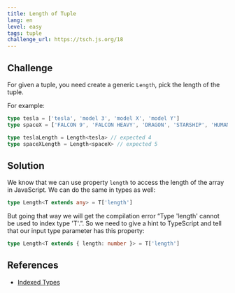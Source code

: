 ```yaml
---
title: Length of Tuple
lang: en
level: easy
tags: tuple
challenge_url: https://tsch.js.org/18
---
```


## Challenge

For given a tuple, you need create a generic `Length`, pick the length of the tuple.

For example:

```ts
type tesla = ['tesla', 'model 3', 'model X', 'model Y']
type spaceX = ['FALCON 9', 'FALCON HEAVY', 'DRAGON', 'STARSHIP', 'HUMAN SPACEFLIGHT']

type teslaLength = Length<tesla> // expected 4
type spaceXLength = Length<spaceX> // expected 5
```

## Solution

We know that we can use property `length` to access the length of the array in JavaScript.
We can do the same in types as well:

```ts
type Length<T extends any> = T['length']
```

But going that way we will get the compilation error “Type 'length' cannot be used to index type 'T'.”.
So we need to give a hint to TypeScript and tell that our input type parameter has this property:

```ts
type Length<T extends { length: number }> = T['length']
```

## References

- [Indexed Types](https://www.typescriptlang.org/docs/handbook/advanced-types.html#index-types)

